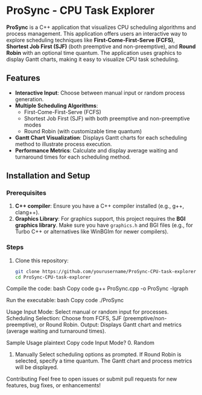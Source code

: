 # ProSync - CPU Task Explorer

**ProSync** is a C++ application that visualizes CPU scheduling algorithms and process management. This application offers users an interactive way to explore scheduling techniques like **First-Come-First-Serve (FCFS)**, **Shortest Job First (SJF)** (both preemptive and non-preemptive), and **Round Robin** with an optional time quantum. The application uses graphics to display Gantt charts, making it easy to visualize CPU task scheduling.

## Features
- **Interactive Input**: Choose between manual input or random process generation.
- **Multiple Scheduling Algorithms**:
  - First-Come-First-Serve (FCFS)
  - Shortest Job First (SJF) with both preemptive and non-preemptive modes
  - Round Robin (with customizable time quantum)
- **Gantt Chart Visualization**: Displays Gantt charts for each scheduling method to illustrate process execution.
- **Performance Metrics**: Calculate and display average waiting and turnaround times for each scheduling method.

## Installation and Setup
### Prerequisites
1. **C++ compiler**: Ensure you have a C++ compiler installed (e.g., g++, clang++).
2. **Graphics Library**: For graphics support, this project requires the **BGI graphics library**. Make sure you have `graphics.h` and BGI files (e.g., for Turbo C++ or alternatives like WinBGIm for newer compilers).

### Steps
1. Clone this repository:
   ```bash
   git clone https://github.com/yourusername/ProSync-CPU-task-explorer.git
   cd ProSync-CPU-task-explorer
Compile the code:
bash
Copy code
g++ ProSync.cpp -o ProSync -lgraph

Run the executable:
bash
Copy code
./ProSync

Usage
Input Mode: Select manual or random input for processes.
Scheduling Selection: Choose from FCFS, SJF (preemptive/non-preemptive), or Round Robin.
Output: Displays Gantt chart and metrics (average waiting and turnaround times).

Sample Usage
plaintext
Copy code
Input Mode?
0. Random
1. Manually
Select scheduling options as prompted. If Round Robin is selected, specify a time quantum. The Gantt chart and process metrics will be displayed.

Contributing
Feel free to open issues or submit pull requests for new features, bug fixes, or enhancements!
